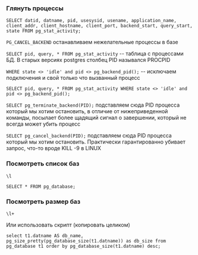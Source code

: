 ### Глянуть процессы

`SELECT datid, datname, pid, usesysid, usename, application_name, client_addr, client_hostname, client_port, backend_start, query_start, state FROM pg_stat_activity;`

`PG_CANCEL_BACKEND` останавливаем нежелательные процессы в базе

`SELECT pid, query, * FROM pg_stat_activity` -- таблица с процессами БД. В старых версиях postgres столбец PID назывался PROCPID

`WHERE state <> 'idle' and pid <> pg_backend_pid();` -- исключаем подключения и свой только что вызванный процесс

`SELECT pid, query, * FROM pg_stat_activity WHERE state <> 'idle' and pid <> pg_backend_pid();`

`SELECT pg_terminate_backend(PID);` подставляем сюда PID процесса который мы хотим остановить, в отличие от нижеприведенной команды, посылает более щадящий сигнал о завершении, который не всегда может убить процесс

`SELECT pg_cancel_backend(PID);` подставляем сюда PID процесса который мы хотим остановить. Практически гарантированно убивает запрос, что-то вроде KILL -9 в LINUX

### Посмотреть список баз

`\l`

`SELECT * FROM pg_database;`

### Посмотреть размер баз

`\l+`

Или использовать скрипт (копировать целиком)

`select t1.datname AS db_name,  
       pg_size_pretty(pg_database_size(t1.datname)) as db_size
from pg_database t1
order by pg_database_size(t1.datname) desc;`

